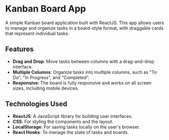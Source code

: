 # Kanban Board App

A simple Kanban board application built with ReactJS. This app allows users to manage and organize tasks in a board-style format, with draggable cards that represent individual tasks.

## Features
- **Drag and Drop**: Move tasks between columns with a drag-and-drop interface.
- **Multiple Columns**: Organize tasks into multiple columns, such as "To Do", "In Progress", and "Completed".
- **Responsive**: The board is fully responsive and works on all screen sizes, including mobile devices.

## Technologies Used

- **ReactJS**: A JavaScript library for building user interfaces.
- **CSS**: For styling the components and the layout.
- **LocalStorage**: For saving tasks locally on the user's browser.
- **React Hooks**: To manage the state of tasks and boards.
